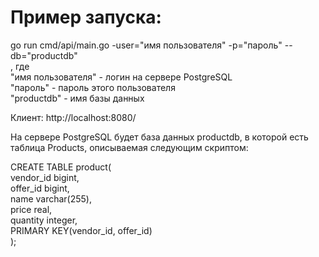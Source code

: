 
Пример запуска:
=================
go run cmd/api/main.go -user="имя пользователя" -p="пароль" --db="productdb"  
, где  
"имя пользователя" - логин на сервере PostgreSQL  
"пароль" - пароль этого пользователя  
"productdb" - имя базы данных  



Клиент: http://localhost:8080/

На сервере PostgreSQL будет база данных productdb, в которой есть таблица Products, описываемая следующим скриптом: 

CREATE TABLE product(  
  vendor_id bigint,   
  offer_id bigint,  
  name varchar(255),  
  price real,  
  quantity integer,  
  PRIMARY KEY(vendor_id, offer_id)  
);
